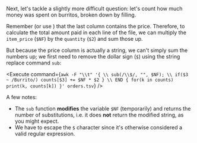 <script>
import Execute from "components/Execute.svelte";
</script>

Next, let's tackle a slightly more difficult question: let's count how much money was spent on burritos, broken down by filling.

Remember (or use <Execute command="head orders.tsv" inline />) that the last column contains the price. Therefore, to calculate the total amount paid in each line of the file, we can multiply the `item_price` (`$NF`) by the `quantity` (`$2`) and sum those up.

But because the price column is actually a string, we can't simply sum the numbers up; we first need to remove the dollar sign (`$`) using the string replace command `sub`:

<Execute command={`awk -F "\\t" '{ \\ sub(/\\$/, "", $NF); \\ if($3 ~ /Burrito/) counts[$3] += $NF * $2 } \\ END { for(k in counts) print(k, counts[k]) }' orders.tsv`} />

A few notes:

* The `sub` function **modifies** the variable `$NF` (temporarily) and returns the number of substitutions, i.e. it does **not** return the modified string, as you might expect.
* We have to escape the `$` character since it's otherwise considered a valid regular expression.
